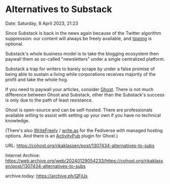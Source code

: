 # Alternatives to Substack

Date: Saturday, 8 April 2023, 21:23

Since Substack is back in the news again because of the Twitter algorithm suppression: our content will always be freely available, and [tipping](https://paypal.me/bglamours) is optional.

Substack's whole business model is to take the blogging ecosystem then paywall them as so-called "newsletters" under a single centralized platform.

Substack a trap for writers to barely scrape by under a false promise of being able to sustain a living while corporations receives majority of the profit and take the whole hog.

If you need to paywall your articles, consider [Ghost](https://ghost.org). There is not much difference between Ghost and Substack, other than the Substack's success is only due to the path of least resistance.

Ghost is open-source and can be self-hosted. There are professionals available willing to assist with setting up your own if you have no technical knowledge.

(There's also [WriteFreely](https://writefreely.org/) / [write.as](https://write.as/writefreely) for the Fediverse with managed hosting options. And there is an [ActivityPub](https://codeberg.org/quigs/ghostcms-activitypub) plugin for Ghost.)

URL: https://cohost.org/rikaklassen/post/1307434-alternatives-to-subs

Internet Archive: https://web.archive.org/web/20240129054233/https://cohost.org/rikaklassen/post/1307434-alternatives-to-subs

archive.today: https://archive.ph/QFiUs

<!--
If you apperciate the blog post, please consider contributing to the puppy fund: https://www.paypal.me/bglamours.
-->

